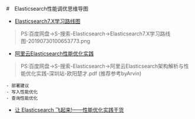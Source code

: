 #　Elasticsearch性能调优思维导图
- [Elasticsearch7.X学习路线图](https://blog.csdn.net/qq_35349114/article/details/97756134)
> PS:百度网盘->S-搜索-Elasticsearch->Elasticsearch7.X学习路线图-20190730100653773.png
- [阿里云Elasticsearch性能优化实践](https://developer.aliyun.com/article/670118)
> PS:百度网盘->S-搜索-Elasticsearch->阿里云Elasticsearch架构解析与性能优化实践-深圳站-欧阳楚才.pdf  (推荐参考byArvin)
   
    - 部署建议
    - 写入性能优化
    - 查询性能优化

- [让 Elasticsearch 飞起来!——性能优化实践干货](http://www.codeceo.com/article/elasticsearch-for-performance-optimization-practice.html)